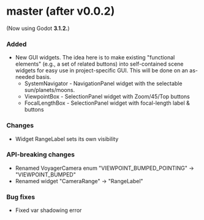 # master (after v0.0.2)
(Now using Godot **3.1.2.**)

### Added
* New GUI widgets. The idea here is to make existing "functional elements" (e.g., a set of related buttons) into self-contained scene widgets for easy use in project-specific GUI. This will be done on an as-needed basis.
   * SystemNavigator - NavigationPanel widget with the selectable sun/planets/moons.
   * ViewpointBox - SelectionPanel widget with Zoom/45/Top buttons
   * FocalLengthBox - SelectionPanel widget with focal-length label & buttons

### Changes
* Widget RangeLabel sets its own visibility

### API-breaking changes
* Renamed VoyagerCamera enum "VIEWPOINT_BUMPED_POINTING" -> "VIEWPOINT_BUMPED"
* Renamed widget "CameraRange" -> "RangeLabel"

### Bug fixes
* Fixed var shadowing error
